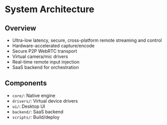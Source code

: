# System Architecture

## Overview
- Ultra-low latency, secure, cross-platform remote streaming and control
- Hardware-accelerated capture/encode
- Secure P2P WebRTC transport
- Virtual camera/mic drivers
- Real-time remote input injection
- SaaS backend for orchestration

## Components
- `core/`: Native engine
- `drivers/`: Virtual device drivers
- `ui/`: Desktop UI
- `backend/`: SaaS backend
- `scripts/`: Build/deploy
